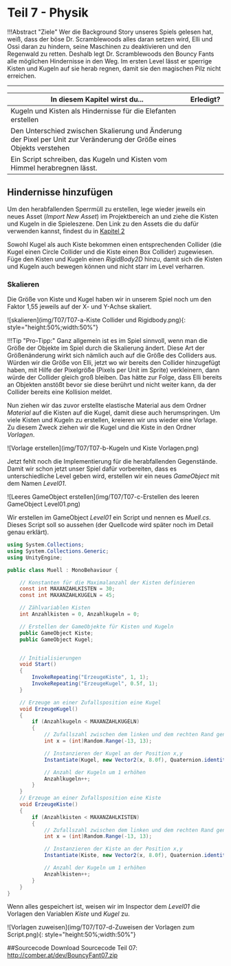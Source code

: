 # Teil 7 - Physik

!!!Abstract "Ziele"
    Wer die Background Story unseres Spiels gelesen hat, weiß, dass der böse Dr. Scramblewoods alles daran setzen wird, Elli und Ossi daran zu hindern, seine Maschinen zu deaktivieren und den Regenwald zu retten. Deshalb legt Dr. Scramblewoods den Bouncy Fants alle möglichen Hindernisse in den Weg. Im ersten Level lässt er sperrige Kisten und Kugeln auf sie herab regnen, damit sie den magischen Pilz nicht erreichen.

---

In diesem Kapitel wirst du... | Erledigt?
----------------------------- | ---------
Kugeln und Kisten als Hindernisse für die Elefanten erstellen |
Den Unterschied zwischen Skalierung und Änderung der Pixel per Unit zur Veränderung der Größe eines Objekts verstehen |
Ein Script schreiben, das Kugeln und Kisten vom Himmel herabregnen lässt. |

## Hindernisse hinzufügen
Um den herabfallenden Sperrmüll zu erstellen, lege wieder jeweils ein neues Asset (*Import New Asset*) im Projektbereich an und  ziehe die Kisten und Kugeln in die Spieleszene. Den Link zu den Assets die du dafür verwenden kannst, findest du in [Kapitel 2](/0280-bouncyfant/T02-animstat)

Sowohl Kugel als auch Kiste bekommen einen entsprechenden Collider (die Kugel einen Circle Collider und die Kiste einen Box Collider) zugewiesen. Füge den Kisten und Kugeln einen *RigidBody2D* hinzu, damit sich die Kisten und Kugeln auch bewegen können und nicht starr im Level verharren.


### Skalieren
Die Größe von Kiste und Kugel haben wir in unserem Spiel noch um den Faktor 1,55 jeweils auf der X- und Y-Achse skaliert.

![skalieren](img/T07/T07-a-Kiste Collider und Rigidbody.png){: style="height:50%;width:50%"}

!!!Tip "Pro-Tipp:"
    Ganz allgemein ist es im Spiel sinnvoll, wenn man die Größe der Objekte im Spiel durch die Skalierung ändert. Diese Art der Größenänderung wirkt sich nämlich auch auf die Größe des Colliders aus.  Würden wir die Größe von Elli, jetzt wo wir bereits den Collider hinzugefügt haben, mit Hilfe der Pixelgröße (Pixels per Unit im Sprite) verkleinern, dann würde der Collider gleich groß bleiben. Das hätte zur Folge, dass Elli bereits an Objekten anstößt bevor sie diese berührt und nicht weiter kann, da der Collider bereits eine Kollision meldet.

Nun ziehen wir das zuvor erstellte elastische Material aus dem Ordner *Material* auf die Kisten auf die Kugel, damit diese auch herumspringen. Um viele Kisten und Kugeln zu erstellen, kreieren wir uns wieder eine Vorlage. Zu diesem Zweck ziehen wir die Kugel und die Kiste in den Ordner *Vorlagen*.

![Vorlage erstellen](img/T07/T07-b-Kugeln und Kiste Vorlagen.png)

Jetzt fehlt noch die Implementierung für die herabfallenden Gegenstände. Damit wir schon jetzt unser Spiel dafür vorbereiten, dass es unterschiedliche Level geben wird, erstellen wir ein neues *GameObject* mit dem Namen *Level01*.

![Leeres GameObject erstellen](img/T07/T07-c-Erstellen des leeren GameObject Level01.png)

Wir erstellen im GameObject *Level01* ein Script und nennen es *Muell.cs*. Dieses Script soll so aussehen (der Quellcode wird später noch im Detail genau erklärt).

```C#
using System.Collections;
using System.Collections.Generic;
using UnityEngine;

public class Muell : MonoBehaviour {

    // Konstanten für die Maximalanzahl der Kisten definieren
    const int MAXANZAHLKISTEN = 30;
    const int MAXANZAHLKUGELN = 45;

    // Zählvariablen Kisten
    int Anzahlkisten = 0, Anzahlkugeln = 0;

    // Erstellen der GameObjekte für Kisten und Kugeln
    public GameObject Kiste;
    public GameObject Kugel;


    // Initialisierungen
    void Start()
    {
        InvokeRepeating("ErzeugeKiste", 1, 1);
        InvokeRepeating("ErzeugeKugel", 0.5f, 1);
    }

    // Erzeuge an einer Zufallsposition eine Kugel
    void ErzeugeKugel()
    {
        if (Anzahlkugeln < MAXANZAHLKUGELN)
        {
            // Zufallszahl zwischen dem linken und dem rechten Rand generieren
            int x = (int)Random.Range(-13, 13);

            // Instanzieren der Kugel an der Position x,y
            Instantiate(Kugel, new Vector2(x, 8.0f), Quaternion.identity);

            // Anzahl der Kugeln um 1 erhöhen
            Anzahlkugeln++;
        }
    }
    // Erzeuge an einer Zufallsposition eine Kiste
    void ErzeugeKiste()
    {
        if (Anzahlkisten < MAXANZAHLKISTEN)
        {
            // Zufallszahl zwischen dem linken und dem rechten Rand generieren
            int x = (int)Random.Range(-13, 13);

            // Instanzieren der Kiste an der Position x,y
            Instantiate(Kiste, new Vector2(x, 8.0f), Quaternion.identity);

            // Anzahl der Kugeln um 1 erhöhen
            Anzahlkisten++;
        }
    }
}
```

Wenn alles gespeichert ist, weisen wir im Inspector dem *Level01* die Vorlagen den Variablen *Kiste* und *Kugel* zu.

![Vorlagen zuweisen](img/T07/T07-d-Zuweisen der Vorlagen zum Script.png){: style="height:50%;width:50%"}

##Sourcecode
Download Sourcecode Teil 07: http://comber.at/dev/BouncyFant07.zip
